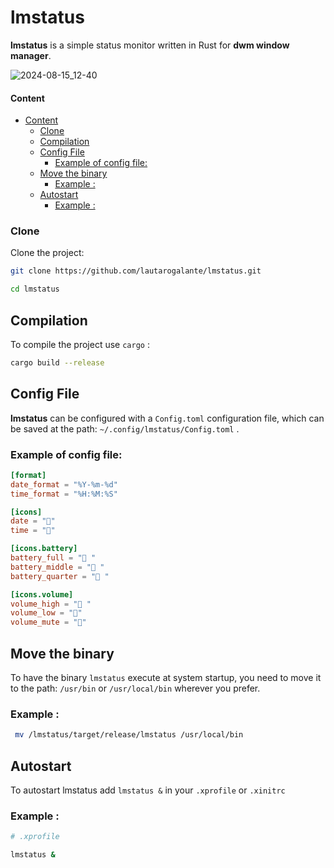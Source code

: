 # **lmstatus**
**lmstatus** is a simple status monitor written in Rust for **dwm window manager**.

![2024-08-15_12-40](https://github.com/user-attachments/assets/82014010-57dd-4402-a81f-6cb0e0dfb8e9)


#### Content

- [Content](#content)
  - [Clone](#clone)
  - [Compilation](#compilation)
  - [Config File](#config-file)
    - [Example of config file:](#example-of-config-file)
  - [Move the binary](#move-the-binary)
    - [Example :](#example-)
  - [Autostart](#autostart)
    - [Example :](#example--1)

### Clone

Clone the project: 
```bash
git clone https://github.com/lautarogalante/lmstatus.git

cd lmstatus
```
## Compilation

To compile the project use `cargo` : 

```bash
cargo build --release
```

## Config File
**lmstatus** can be configured with a `Config.toml` configuration file, which can be saved at the path: `~/.config/lmstatus/Config.toml` .

### Example of config file: 

```toml
[format]
date_format = "%Y-%m-%d"
time_format = "%H:%M:%S"

[icons]
date = ""
time = ""

[icons.battery]
battery_full = " "
battery_middle = " "
battery_quarter = " "

[icons.volume]
volume_high = " "
volume_low = ""
volume_mute = "󰝟"
```
## Move the binary
To have the binary `lmstatus` execute at system startup, you need to move it to the path: `/usr/bin` or `/usr/local/bin` wherever you prefer.

### Example :
```bash
 mv /lmstatus/target/release/lmstatus /usr/local/bin
```

## Autostart
To autostart lmstatus add `lmstatus &` in your `.xprofile` or `.xinitrc`

### Example :
```bash
# .xprofile

lmstatus &


```

